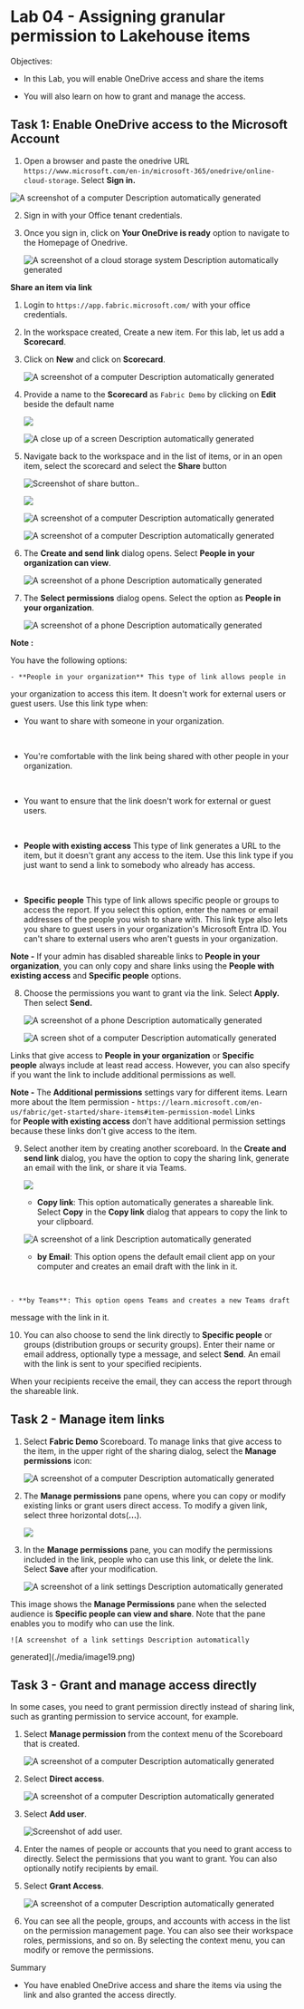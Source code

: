 # Lab 04 - Assigning granular permission to Lakehouse items

Objectives:

- In this Lab, you will enable OneDrive access and share the items

- You will also learn on how to grant and manage the access.

## Task 1: Enable OneDrive access to the Microsoft Account

1.  Open a browser and paste the onedrive URL ```https://www.microsoft.com/en-in/microsoft-365/onedrive/online-cloud-storage```. Select **Sign in.**

![A screenshot of a computer Description automatically
generated](./media/image1.png)

2.  Sign in with your Office tenant credentials.

3.  Once you sign in, click on **Your OneDrive is ready** option to
    navigate to the Homepage of Onedrive.

    ![A screenshot of a cloud storage system Description automatically
generated](./media/image2.png)

**Share an item via link**

1.  Login to ```https://app.fabric.microsoft.com/``` with
    your office credentials.

2.  In the workspace created, Create a new item. For this lab, let us
    add a **Scorecard**.

3.  Click on **New** and click on **Scorecard**.

    ![A screenshot of a computer Description automatically
generated](./media/image3.png)

4.  Provide a name to the **Scorecard** as ```Fabric Demo``` by
    clicking on **Edit** beside the default name

    ![](./media/image4.png)

    ![A close up of a screen Description automatically
generated](./media/image5.png)

5.  Navigate back to the workspace and in the list of items, or in an
    open item, select the scorecard and select
    the **Share** button

    ![Screenshot of share
    button.](./media/image6.png).

    ![](./media/image7.png)

    ![A screenshot of a computer Description automatically
generated](./media/image8.png)

    ![A screenshot of a computer Description automatically
generated](./media/image9.png)

6.  The **Create and send link** dialog opens. Select **People in your
    organization can view**.

    ![A screenshot of a phone Description automatically
generated](./media/image10.png)

7.  The **Select permissions** dialog opens. Select the option as
    **People in your organization**.

    ![A screenshot of a phone Description automatically
generated](./media/image11.png)

**Note :**

You have the following options:

    - **People in your organization** This type of link allows people in
  your organization to access this item. It doesn't work for external
  users or guest users. Use this link type when:

  - You want to share with someone in your organization.

  &nbsp;

  - You're comfortable with the link being shared with other people in
    your organization.

  &nbsp;

  - You want to ensure that the link doesn't work for external or guest
    users.

&nbsp;

- **People with existing access** This type of link generates a URL to
  the item, but it doesn't grant any access to the item. Use this link
  type if you just want to send a link to somebody who already has
  access.

&nbsp;

- **Specific people** This type of link allows specific people or groups
  to access the report. If you select this option, enter the names or
  email addresses of the people you wish to share with. This link type
  also lets you share to guest users in your organization's Microsoft
  Entra ID. You can't share to external users who aren't guests in your
  organization.

**Note -** If your admin has disabled shareable links to **People in
your organization**, you can only copy and share links using
the **People with existing access** and **Specific people** options.

8.  Choose the permissions you want to grant via the link. Select **Apply.** Then select **Send.**

    ![A screenshot of a phone Description automatically
generated](./media/image12.png)

    ![A screen shot of a computer Description automatically
generated](./media/image13.png)

Links that give access to **People in your organization** or **Specific
people** always include at least read access. However, you can also
specify if you want the link to include additional permissions as well.

**Note -** The **Additional permissions** settings vary for different
items. Learn more about the Item permission - ```https://learn.microsoft.com/en-us/fabric/get-started/share-items#item-permission-model```
Links for **People with existing access** don't have additional
permission settings because these links don't give access to the item.

9.  Select another item by creating another scoreboard. In the **Create
    and send link** dialog, you have the option to copy the sharing
    link, generate an email with the link, or share it via Teams.

    ![](./media/image14.png)

    - **Copy link**: This option automatically generates a shareable link.
  Select **Copy** in the **Copy link** dialog that appears to copy the
  link to your clipboard.

    ![A screenshot of a link Description automatically
generated](./media/image15.png)

    - **by Email**: This option opens the default email client app on your
  computer and creates an email draft with the link in it.

&nbsp;

    - **by Teams**: This option opens Teams and creates a new Teams draft
  message with the link in it.

10. You can also choose to send the link directly to **Specific
    people** or groups (distribution groups or security groups). Enter
    their name or email address, optionally type a message, and
    select **Send**. An email with the link is sent to your specified
    recipients.

When your recipients receive the email, they can access the report
through the shareable link.

## Task 2 - Manage item links

1.  Select **Fabric Demo** Scoreboard. To manage links that give access
    to the item, in the upper right of the sharing dialog, select
    the **Manage permissions** icon:

    ![A screenshot of a computer Description automatically
generated](./media/image16.png)

2.  The **Manage permissions** pane opens, where you can copy or modify
    existing links or grant users direct access. To modify a given link,
    select three horizontal dots(**…**).

    ![](./media/image17.png)

3.  In the **Manage permissions** pane, you can modify the permissions
    included in the link, people who can use this link, or delete the
    link. Select **Save** after your modification.

    ![A screenshot of a link settings Description automatically
generated](./media/image18.png)

This image shows the **Manage Permissions** pane when the selected
audience is **Specific people can view and share**. Note that the pane
enables you to modify who can use the link.

    ![A screenshot of a link settings Description automatically
generated](./media/image19.png)

## Task 3 - Grant and manage access directly

In some cases, you need to grant permission directly instead of sharing
link, such as granting permission to service account, for example.

1.  Select **Manage permission** from the context menu of the Scoreboard
    that is created.

    ![A screenshot of a computer Description automatically
generated](./media/image20.png)

2.  Select **Direct access**.

    ![A screenshot of a computer Description automatically
generated](./media/image21.png)

3.  Select **Add user**.

    ![Screenshot of add user.](./media/image22.png)

4.  Enter the names of people or accounts that you need to grant access
    to directly. Select the permissions that you want to grant. You can
    also optionally notify recipients by email.

5.  Select **Grant Access**.

    ![A screenshot of a computer Description automatically
generated](./media/image23.png)

6.  You can see all the people, groups, and accounts with access in the
    list on the permission management page. You can also see their
    workspace roles, permissions, and so on. By selecting the context
    menu, you can modify or remove the permissions.

Summary

- You have enabled OneDrive access and share the items via using the
  link and also granted the access directly.
